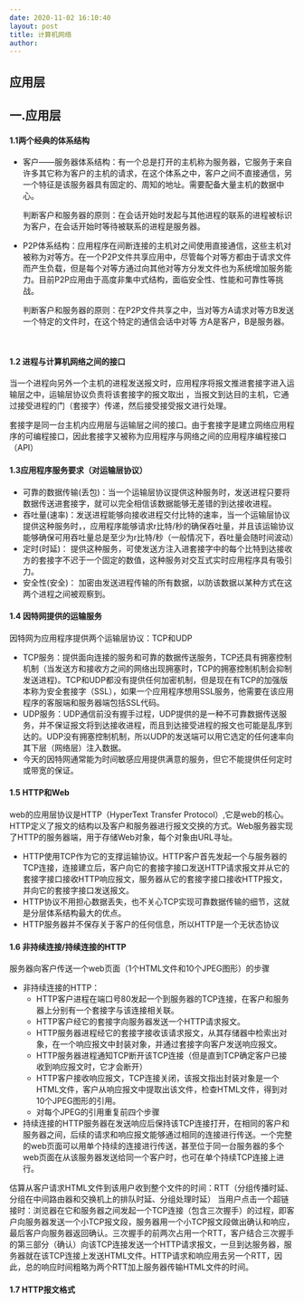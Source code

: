 ```yaml
---
date: 2020-11-02 16:10:40
layout: post
title: 计算机网络
author: 
---
```




## 应用层



## 一.应用层

#### 1.1两个经典的体系结构

- 客户——服务器体系结构：有一个总是打开的主机称为服务器，它服务于来自许多其它称为客户的主机的请求，在这个体系之中，客户之间不直接通信，另一个特征是该服务器具有固定的、周知的地址。需要配备大量主机的数据中心。

  判断客户和服务器的原则：在会话开始时发起与其他进程的联系的进程被标识为客户，在会话开始时等待被联系的进程是服务器。

- P2P体系结构：应用程序在间断连接的主机对之间使用直接通信，这些主机对被称为对等方。在一个P2P文件共享应用中，尽管每个对等方都由于请求文件而产生负载，但是每个对等方通过向其他对等方分发文件也为系统增加服务能力。目前P2P应用由于高度非集中式结构，面临安全性、性能和可靠性等挑战。

  判断客户和服务器的原则：在P2P文件共享之中，当对等方A请求对等方B发送一个特定的文件时，在这个特定的通信会话中对等     方A是客户，B是服务器。

​       

#### 1.2 进程与计算机网络之间的接口

当一个进程向另外一个主机的进程发送报文时，应用程序将报文推进套接字进入运输层之中，运输层协议负责将该套接字的报文取出 ，当报文到达目的主机，它通过接受进程的门（套接字）传递，然后接受接受报文进行处理。

套接字是同一台主机内应用层与运输层之间的接口。由于套接字是建立网络应用程序的可编程接口，因此套接字又被称为应用程序与网络之间的应用程序编程接口（API）

#### 1.3应用程序服务要求（对运输层协议）

- 可靠的数据传输(丢包)：当一个运输层协议提供这种服务时，发送进程只要将数据传送进套接字，就可以完全相信该数据能够无差错的到达接收进程。
- 吞吐量(速率)：发送进程能够向接收进程交付比特的速率，当一个运输层协议提供这种服务时，，应用程序能够请求r比特/秒的确保吞吐量，并且该运输协议能够确保可用吞吐量总是至少为r比特/秒（一般情况下，吞吐量会随时间波动）
- 定时(时延)： 提供这种服务，可使发送方注入进套接字中的每个比特到达接收方的套接字不迟于一个固定的数值，这种服务对交互式实时应用程序具有吸引力。
- 安全性(安全)： 加密由发送进程传输的所有数据，以防该数据以某种方式在这两个进程之间被观察到。



#### 1.4 因特网提供的运输服务

 因特网为应用程序提供两个运输层协议：TCP和UDP

- TCP服务：提供面向连接的服务和可靠的数据传送服务，TCP还具有拥塞控制机制（当发送方和接收方之间的网络出现拥塞时，TCP的拥塞控制机制会抑制发送进程)。TCP和UDP都没有提供任何加密机制，但是现在有TCP的加强版本称为安全套接字（SSL），如果一个应用程序想用SSL服务，他需要在该应用程序的客服端和服务器端包括SSL代码。
- UDP服务：UDP通信前没有握手过程，UDP提供的是一种不可靠数据传送服务，并不保证报文将到达接收进程，而且到达接受进程的报文也可能是乱序到达的。UDP没有拥塞控制机制，所以UDP的发送端可以用它选定的任何速率向其下层（网络层）注入数据。
- 今天的因特网通常能为时间敏感应用提供满意的服务，但它不能提供任何定时或带宽的保证。

#### 1.5 HTTP和Web

web的应用层协议是HTTP（HyperText Transfer Protocol）,它是web的核心。HTTP定义了报文的结构以及客户和服务器进行报文交换的方式。Web服务器实现了HTTP的服务器端，用于存储Web对象，每个对象由URL寻址。

- HTTP使用TCP作为它的支撑运输协议。HTTP客户首先发起一个与服务器的TCP连接，连接建立后，客户向它的套接字接口发送HTTP请求报文并从它的套接字接口接收HTTP响应报文，服务器从它的套接字接口接收HTTP报文，并向它的套接字接口发送报文。
- HTTP协议不用担心数据丢失，也不关心TCP实现可靠数据传输的细节，这就是分层体系结构最大的优点。
- HTTP服务器并不保存关于客户的任何信息，所以HTTP是一个无状态协议

#### 1.6 非持续连接/持续连接的HTTP

服务器向客户传送一个web页面（1个HTML文件和10个JPEG图形）的步骤

- 非持续连接的HTTP：
  - HTTP客户进程在端口号80发起一个到服务器的TCP连接，在客户和服务器上分别有一个套接字与该连接相关联。
  - HTTP客户经它的套接字向服务器发送一个HTTP请求报文。
  - HTTP服务器进程经它的套接字接收该请求报文，从其存储器中检索出对象，在一个响应报文中封装对象，并通过套接字向客户发送响应报文。
  - HTTP服务器进程通知TCP断开该TCP连接（但是直到TCP确定客户已接收到响应报文时，它才会断开）
  - HTTP客户接收响应报文，TCP连接关闭，该报文指出封装对象是一个HTML文件，客户从响应报文中提取出该文件，检查HTML文件，得到对10个JPEG图形的引用。
  - 对每个JPEG的引用重复前四个步骤
- 持续连接的HTTP服务器在发送响应后保持该TCP连接打开，在相同的客户和服务器之间，后续的请求和响应报文能够通过相同的连接进行传送。一个完整的web页面可以用单个持续的连接进行传送，甚至位于同一台服务器的多个web页面在从该服务器发送给同一个客户时，也可在单个持续TCP连接上进行。

估算从客户请求HTML文件到该用户收到整个文件的时间：RTT（分组传播时延、分组在中间路由器和交换机上的排队时延、分组处理时延）    当用户点击一个超链接时：浏览器在它和服务器之间发起一个TCP连接（包含三次握手）的过程，即客户向服务器发送一个小TCP报文段，服务器用一个小TCP报文段做出确认和响应，最后客户向服务器返回确认。三次握手的前两次占用一个RTT，客户结合三次握手的第三部分（确认）向该TCP连接发送一个HTTP请求报文，一旦到达服务器，服务器就在该TCP连接上发送HTML文件。HTTP请求和响应用去另一个RTT，因此，总的响应时间粗略为两个RTT加上服务器传输HTML文件的时间。

#### 1.7 HTTP报文格式

